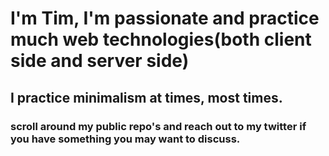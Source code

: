 # I'm Tim, I'm passionate and practice much web technologies(both client side and server side)
## I practice minimalism at times, most times.
### scroll around my public repo's and reach out to my twitter if you have something you may want to discuss.
